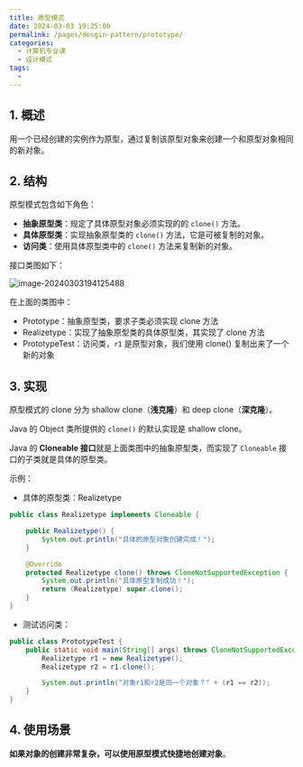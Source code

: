 ```yaml
---
title: 原型模式
date: 2024-03-03 19:25:00
permalink: /pages/desgin-pattern/prototype/
categories:
  - 计算机专业课
  - 设计模式
tags:
  - 
---
```


## 1. 概述

用一个已经创建的实例作为原型，通过复制该原型对象来创建一个和原型对象相同的新对象。

## 2. 结构

原型模式包含如下角色：

* **抽象原型类**：规定了具体原型对象必须实现的的 `clone()` 方法。
* **具体原型类**：实现抽象原型类的 `clone()` 方法，它是可被复制的对象。
* **访问类**：使用具体原型类中的 `clone()` 方法来复制新的对象。

接口类图如下：

![image-20240303194125488](https://notebook-img-1304596351.cos.ap-beijing.myqcloud.com/img/image-20240303194125488.png)

在上面的类图中：

- Prototype：抽象原型类，要求子类必须实现 clone 方法
- Realizetype：实现了抽象原型类的具体原型类，其实现了 clone 方法
- PrototypeTest：访问类，`r1` 是原型对象，我们使用 clone() 复制出来了一个新的对象

## 3. 实现

原型模式的 clone 分为 shallow clone（**浅克隆**）和 deep clone（**深克隆**）。

Java 的 Object 类所提供的 `clone()` 的默认实现是 shallow clone。

Java 的 **Cloneable 接口**就是上面类图中的抽象原型类，而实现了 `Cloneable` 接口的子类就是具体的原型类。

示例：

- 具体的原型类：Realizetype

```java
public class Realizetype implements Cloneable {

    public Realizetype() {
        System.out.println("具体的原型对象创建完成！");
    }

    @Override
    protected Realizetype clone() throws CloneNotSupportedException {
        System.out.println("具体原型复制成功！");
        return (Realizetype) super.clone();
    }
}
```

- 测试访问类：

```java
public class PrototypeTest {
    public static void main(String[] args) throws CloneNotSupportedException {
        Realizetype r1 = new Realizetype();
        Realizetype r2 = r1.clone();

        System.out.println("对象r1和r2是同一个对象？" + (r1 == r2));
    }
}
```

## 4. 使用场景

**如果对象的创建非常复杂，可以使用原型模式快捷地创建对象**。

